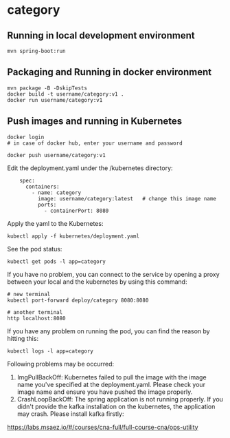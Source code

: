 # category

## Running in local development environment

```
mvn spring-boot:run
```

## Packaging and Running in docker environment

```
mvn package -B -DskipTests
docker build -t username/category:v1 .
docker run username/category:v1
```

## Push images and running in Kubernetes

```
docker login 
# in case of docker hub, enter your username and password

docker push username/category:v1
```

Edit the deployment.yaml under the /kubernetes directory:
```
    spec:
      containers:
        - name: category
          image: username/category:latest   # change this image name
          ports:
            - containerPort: 8080

```

Apply the yaml to the Kubernetes:
```
kubectl apply -f kubernetes/deployment.yaml
```

See the pod status:
```
kubectl get pods -l app=category
```

If you have no problem, you can connect to the service by opening a proxy between your local and the kubernetes by using this command:
```
# new terminal
kubectl port-forward deploy/category 8080:8080

# another terminal
http localhost:8080
```

If you have any problem on running the pod, you can find the reason by hitting this:
```
kubectl logs -l app=category
```

Following problems may be occurred:

1. ImgPullBackOff:  Kubernetes failed to pull the image with the image name you've specified at the deployment.yaml. Please check your image name and ensure you have pushed the image properly.
1. CrashLoopBackOff: The spring application is not running properly. If you didn't provide the kafka installation on the kubernetes, the application may crash. Please install kafka firstly:

https://labs.msaez.io/#/courses/cna-full/full-course-cna/ops-utility

